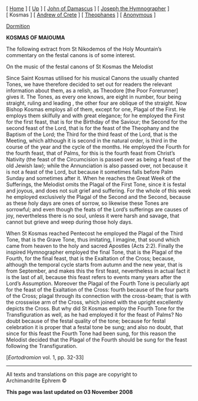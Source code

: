 \[ [Home](index.md) \] \[ [Up](canons.md) \]
\[ [John of Damascus](john-dam.md) \]
\[ [Joseph the Hymnographer](jo-hym.md) \] \[ Kosmas \]
\[ [Andrew of Crete](and-crete.md) \] \[ [Theophanes](theophan.md) \]
\[ [Anonymous](anonymou.md) \]

[Dormition](15augcan1.md)

**KOSMAS OF MAIOUMA**

The following extract from St Nikodemos of the Holy Mountain’s
commentary on the festal canons is of some interest.

On the music of the festal canons of St Kosmas the Melodist

Since Saint Kosmas utilised for his musical Canons the usually chanted
Tones, we have therefore decided to set out for readers the relevant
information about them, as a relish, as Theodore \[the Poor Forerunner\]
gives it. The Tones, as every one knows, are eight in number, four being
straight, ruling and leading , the other four are oblique of the
straight. Now Bishop Kosmas employs all of them, except for one, Plagal
of the First. He employs them skilfully and with great elegance; for he
employed the First for the first feast, that is for the Birthday of the
Saviour; the Second for the second feast of the Lord, that is for the
feast of the Theophany and the Baptism of the Lord; the Third for the
third feast of the Lord, that is the Meeting, which although it is
second in the natural order, is third in the course of the year and the
cycle of the months. He employed the Fourth for the fourth feast, that
of Palms, for this is the fourth feast from Christ’s Nativity (the feast
of the Circumcision is passed over as being a feast of the old Jewish
law); while the Annunciation is also passed over, not because it is not
a feast of the Lord, but because it sometimes falls before Palm Sunday
and sometimes after it. When he reaches the Great Week of the
Sufferings, the Melodist omits the Plagal of the First Tone, since it is
festal and joyous, and does not suit grief and suffering. For the whole
of this week he employed exclusively the Plagal of the Second and the
Second, because as these holy days are ones of sorrow, so likewise these
Tones are sorrowful; and even though the feats of the Lord’s sufferings
are causes of joy, nevertheless there is no soul, unless it were harsh
and savage, that cannot but grieve and weep during those holy days.

When St Kosmas reached Pentecost he employed the Plagal of the Third
Tone, that is the Grave Tone, thus imitating, I imagine, that sound
which came from heaven to the holy and sacred Apostles (Acts 2:2).
Finally the inspired Hymnographer employed the final Tone, that is the
Plagal of the Fourth, for the final feast, that is the Exaltation of the
Cross; because, although the temporal cycle starts from autumn and the
new year, that is from September, and makes this the first feast,
nevertheless in actual fact it is the last of all, because this feast
refers to events many years after the Lord’s Assumption. Moreover the
Plagal of the Fourth Tone is peculiarly apt for the feast of the
Exaltation of the Cross: fourth because of the four parts of the Cross;
plagal through its connection with the cross-beam; that is with the
crosswise arm of the Cross, which joined with the upright excellently
depicts the Cross. But why did St Kosmas employ the Fourth Tone for the
Transfiguration as well, as he had employed it for the feast of Palms?
No doubt because of the festal quality of the tone; because for festal
celebration it is proper that a festal tone be sung; and also no doubt,
that since for this feast the Fourth Tone had been sung, for this reason
the Melodist decided that the Plagal of the Fourth should be sung for
the feast following the Transfiguration.

\[*Eortodromion* vol. 1, pp. 32-33\]

-----

All texts and translations on this page are copyright to  
Archimandrite Ephrem ©

**This page was last updated on 03 November 2008**

